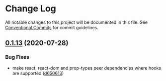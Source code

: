 # Change Log

All notable changes to this project will be documented in this file.
See [Conventional Commits](https://conventionalcommits.org) for commit guidelines.

## [0.1.13](https://github.com/brettinternet/react-cooked-bread/compare/v0.1.12...v0.1.13) (2020-07-28)

### Bug Fixes

- make react, react-dom and prop-types peer dependencies where hooks are supported ([d650613](https://github.com/brettinternet/react-cooked-bread/commit/d650613138eff0dff7662ed262a7aa8bc0c6c10c))
